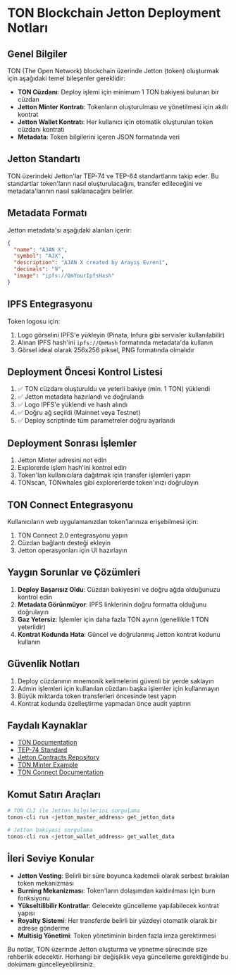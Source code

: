# TON Blockchain Jetton Deployment Notları

## Genel Bilgiler

TON (The Open Network) blockchain üzerinde Jetton (token) oluşturmak için aşağıdaki temel bileşenler gereklidir:

- **TON Cüzdanı**: Deploy işlemi için minimum 1 TON bakiyesi bulunan bir cüzdan
- **Jetton Minter Kontratı**: Tokenların oluşturulması ve yönetilmesi için akıllı kontrat
- **Jetton Wallet Kontratı**: Her kullanıcı için otomatik oluşturulan token cüzdanı kontratı
- **Metadata**: Token bilgilerini içeren JSON formatında veri

## Jetton Standartı

TON üzerindeki Jetton'lar TEP-74 ve TEP-64 standartlarını takip eder. Bu standartlar token'ların nasıl oluşturulacağını, transfer edileceğini ve metadata'larının nasıl saklanacağını belirler.

## Metadata Formatı

Jetton metadata'sı aşağıdaki alanları içerir:

```json
{
  "name": "AJAN X",
  "symbol": "AJX",
  "description": "AJAN X created by Arayış Evreni",
  "decimals": "9",
  "image": "ipfs://QmYourIpfsHash"
}
```

## IPFS Entegrasyonu

Token logosu için:
1. Logo görselini IPFS'e yükleyin (Pinata, Infura gibi servisler kullanılabilir)
2. Alınan IPFS hash'ini `ipfs://QmHash` formatında metadata'da kullanın
3. Görsel ideal olarak 256x256 piksel, PNG formatında olmalıdır

## Deployment Öncesi Kontrol Listesi

1. ✅ TON cüzdanı oluşturuldu ve yeterli bakiye (min. 1 TON) yüklendi
2. ✅ Jetton metadata hazırlandı ve doğrulandı
3. ✅ Logo IPFS'e yüklendi ve hash alındı
4. ✅ Doğru ağ seçildi (Mainnet veya Testnet)
5. ✅ Deploy scriptinde tüm parametreler doğru ayarlandı

## Deployment Sonrası İşlemler

1. Jetton Minter adresini not edin
2. Explorerde işlem hash'ini kontrol edin
3. Token'ları kullanıcılara dağıtmak için transfer işlemleri yapın
4. TONscan, TONwhales gibi explorerlerde token'ınızı doğrulayın

## TON Connect Entegrasyonu

Kullanıcıların web uygulamanızdan token'larınıza erişebilmesi için:

1. TON Connect 2.0 entegrasyonu yapın
2. Cüzdan bağlantı desteği ekleyin
3. Jetton operasyonları için UI hazırlayın

## Yaygın Sorunlar ve Çözümleri

1. **Deploy Başarısız Oldu**: Cüzdan bakiyesini ve doğru ağda olduğunuzu kontrol edin
2. **Metadata Görünmüyor**: IPFS linklerinin doğru formatta olduğunu doğrulayın
3. **Gaz Yetersiz**: İşlemler için daha fazla TON ayırın (genellikle 1 TON yeterlidir)
4. **Kontrat Kodunda Hata**: Güncel ve doğrulanmış Jetton kontrat kodunu kullanın

## Güvenlik Notları

1. Deploy cüzdanının mnemonik kelimelerini güvenli bir yerde saklayın
2. Admin işlemleri için kullanılan cüzdanı başka işlemler için kullanmayın
3. Büyük miktarda token transferleri öncesinde test yapın
4. Kontrat kodunda özelleştirme yapmadan önce audit yaptırın

## Faydalı Kaynaklar

- [TON Documentation](https://docs.ton.org/)
- [TEP-74 Standard](https://github.com/ton-blockchain/TEPs/blob/master/text/0074-jetton-standard.md)
- [Jetton Contracts Repository](https://github.com/ton-blockchain/token-contract)
- [TON Minter Example](https://github.com/ton-blockchain/minter-contract)
- [TON Connect Documentation](https://docs.tonconnect.org/)

## Komut Satırı Araçları

```bash
# TON CLI ile Jetton bilgilerini sorgulama
tonos-cli run <jetton_master_address> get_jetton_data

# Jetton bakiyesi sorgulama
tonos-cli run <jetton_wallet_address> get_wallet_data
```

## İleri Seviye Konular

- **Jetton Vesting**: Belirli bir süre boyunca kademeli olarak serbest bırakılan token mekanizması
- **Burning Mekanizması**: Token'ların dolaşımdan kaldırılması için burn fonksiyonu
- **Yükseltilibilir Kontratlar**: Gelecekte güncelleme yapılabilecek kontrat yapısı
- **Royalty Sistemi**: Her transferde belirli bir yüzdeyi otomatik olarak bir adrese gönderme
- **Multisig Yönetimi**: Token yönetiminin birden fazla imza gerektirmesi

Bu notlar, TON üzerinde Jetton oluşturma ve yönetme sürecinde size rehberlik edecektir. Herhangi bir değişiklik veya güncelleme gerektiğinde bu dokümanı güncelleyebilirsiniz. 